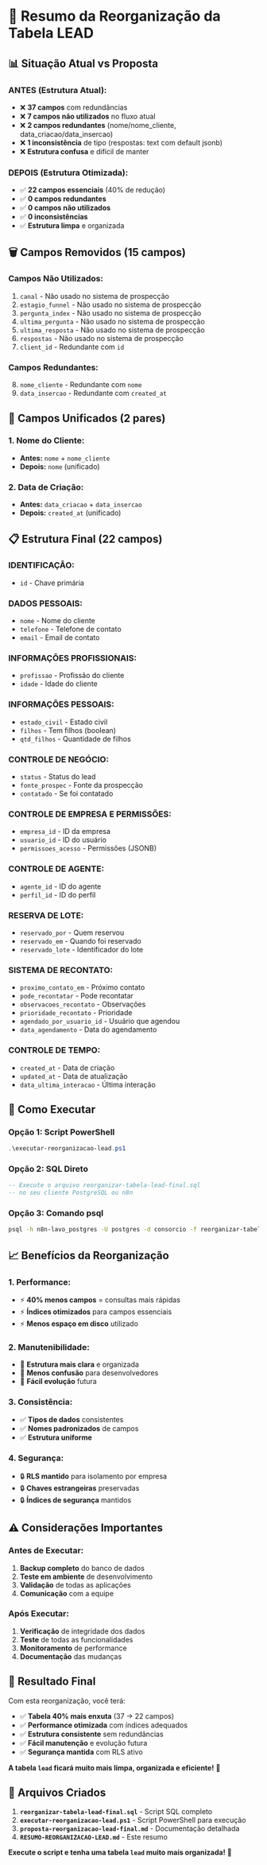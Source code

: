 # 🎯 Resumo da Reorganização da Tabela LEAD

## 📊 Situação Atual vs Proposta

### **ANTES (Estrutura Atual):**
- ❌ **37 campos** com redundâncias
- ❌ **7 campos não utilizados** no fluxo atual
- ❌ **2 campos redundantes** (nome/nome_cliente, data_criacao/data_insercao)
- ❌ **1 inconsistência** de tipo (respostas: text com default jsonb)
- ❌ **Estrutura confusa** e difícil de manter

### **DEPOIS (Estrutura Otimizada):**
- ✅ **22 campos essenciais** (40% de redução)
- ✅ **0 campos redundantes**
- ✅ **0 campos não utilizados**
- ✅ **0 inconsistências**
- ✅ **Estrutura limpa** e organizada

## 🗑️ Campos Removidos (15 campos)

### **Campos Não Utilizados:**
1. `canal` - Não usado no sistema de prospecção
2. `estagio_funnel` - Não usado no sistema de prospecção
3. `pergunta_index` - Não usado no sistema de prospecção
4. `ultima_pergunta` - Não usado no sistema de prospecção
5. `ultima_resposta` - Não usado no sistema de prospecção
6. `respostas` - Não usado no sistema de prospecção
7. `client_id` - Redundante com `id`

### **Campos Redundantes:**
8. `nome_cliente` - Redundante com `nome`
9. `data_insercao` - Redundante com `created_at`

## 🔄 Campos Unificados (2 pares)

### **1. Nome do Cliente:**
- **Antes:** `nome` + `nome_cliente`
- **Depois:** `nome` (unificado)

### **2. Data de Criação:**
- **Antes:** `data_criacao` + `data_insercao`
- **Depois:** `created_at` (unificado)

## 📋 Estrutura Final (22 campos)

### **IDENTIFICAÇÃO:**
- `id` - Chave primária

### **DADOS PESSOAIS:**
- `nome` - Nome do cliente
- `telefone` - Telefone de contato
- `email` - Email de contato

### **INFORMAÇÕES PROFISSIONAIS:**
- `profissao` - Profissão do cliente
- `idade` - Idade do cliente

### **INFORMAÇÕES PESSOAIS:**
- `estado_civil` - Estado civil
- `filhos` - Tem filhos (boolean)
- `qtd_filhos` - Quantidade de filhos

### **CONTROLE DE NEGÓCIO:**
- `status` - Status do lead
- `fonte_prospec` - Fonte da prospecção
- `contatado` - Se foi contatado

### **CONTROLE DE EMPRESA E PERMISSÕES:**
- `empresa_id` - ID da empresa
- `usuario_id` - ID do usuário
- `permissoes_acesso` - Permissões (JSONB)

### **CONTROLE DE AGENTE:**
- `agente_id` - ID do agente
- `perfil_id` - ID do perfil

### **RESERVA DE LOTE:**
- `reservado_por` - Quem reservou
- `reservado_em` - Quando foi reservado
- `reservado_lote` - Identificador do lote

### **SISTEMA DE RECONTATO:**
- `proximo_contato_em` - Próximo contato
- `pode_recontatar` - Pode recontatar
- `observacoes_recontato` - Observações
- `prioridade_recontato` - Prioridade
- `agendado_por_usuario_id` - Usuário que agendou
- `data_agendamento` - Data do agendamento

### **CONTROLE DE TEMPO:**
- `created_at` - Data de criação
- `updated_at` - Data de atualização
- `data_ultima_interacao` - Última interação

## 🚀 Como Executar

### **Opção 1: Script PowerShell**
```powershell
.\executar-reorganizacao-lead.ps1
```

### **Opção 2: SQL Direto**
```sql
-- Execute o arquivo reorganizar-tabela-lead-final.sql
-- no seu cliente PostgreSQL ou n8n
```

### **Opção 3: Comando psql**
```bash
psql -h n8n-lavo_postgres -U postgres -d consorcio -f reorganizar-tabela-lead-final.sql
```

## 📈 Benefícios da Reorganização

### **1. Performance:**
- ⚡ **40% menos campos** = consultas mais rápidas
- ⚡ **Índices otimizados** para campos essenciais
- ⚡ **Menos espaço em disco** utilizado

### **2. Manutenibilidade:**
- 🔧 **Estrutura mais clara** e organizada
- 🔧 **Menos confusão** para desenvolvedores
- 🔧 **Fácil evolução** futura

### **3. Consistência:**
- ✅ **Tipos de dados** consistentes
- ✅ **Nomes padronizados** de campos
- ✅ **Estrutura uniforme**

### **4. Segurança:**
- 🔒 **RLS mantido** para isolamento por empresa
- 🔒 **Chaves estrangeiras** preservadas
- 🔒 **Índices de segurança** mantidos

## ⚠️ Considerações Importantes

### **Antes de Executar:**
1. **Backup completo** do banco de dados
2. **Teste em ambiente** de desenvolvimento
3. **Validação** de todas as aplicações
4. **Comunicação** com a equipe

### **Após Executar:**
1. **Verificação** de integridade dos dados
2. **Teste** de todas as funcionalidades
3. **Monitoramento** de performance
4. **Documentação** das mudanças

## 🎉 Resultado Final

Com esta reorganização, você terá:

- ✅ **Tabela 40% mais enxuta** (37 → 22 campos)
- ✅ **Performance otimizada** com índices adequados
- ✅ **Estrutura consistente** sem redundâncias
- ✅ **Fácil manutenção** e evolução futura
- ✅ **Segurança mantida** com RLS ativo

**A tabela `lead` ficará muito mais limpa, organizada e eficiente!** 🚀

## 📁 Arquivos Criados

1. **`reorganizar-tabela-lead-final.sql`** - Script SQL completo
2. **`executar-reorganizacao-lead.ps1`** - Script PowerShell para execução
3. **`proposta-reorganizacao-lead-final.md`** - Documentação detalhada
4. **`RESUMO-REORGANIZACAO-LEAD.md`** - Este resumo

**Execute o script e tenha uma tabela `lead` muito mais organizada!** 🎯
